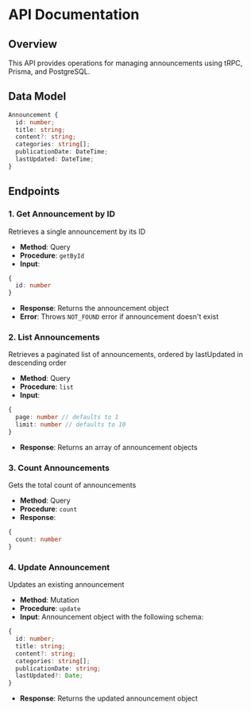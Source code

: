 # API Documentation

## Overview

This API provides operations for managing announcements using tRPC, Prisma, and PostgreSQL.

## Data Model

```typescript
Announcement {
  id: number;
  title: string;
  content?: string;
  categories: string[];
  publicationDate: DateTime;
  lastUpdated: DateTime;
}
```

## Endpoints

### 1. Get Announcement by ID

Retrieves a single announcement by its ID

- **Method**: Query
- **Procedure**: `getById`
- **Input**:

```typescript
{
  id: number
}
```

- **Response**: Returns the announcement object
- **Error**: Throws `NOT_FOUND` error if announcement doesn't exist

### 2. List Announcements

Retrieves a paginated list of announcements, ordered by lastUpdated in descending order

- **Method**: Query
- **Procedure**: `list`
- **Input**:

```typescript
{
  page: number // defaults to 1
  limit: number // defaults to 10
}
```

- **Response**: Returns an array of announcement objects

### 3. Count Announcements

Gets the total count of announcements

- **Method**: Query
- **Procedure**: `count`
- **Response**:

```typescript
{
  count: number
}
```

### 4. Update Announcement

Updates an existing announcement

- **Method**: Mutation
- **Procedure**: `update`
- **Input**: Announcement object with the following schema:

```typescript
{
  id: number;
  title: string;
  content?: string;
  categories: string[];
  publicationDate: string;
  lastUpdated?: Date;
}
```

- **Response**: Returns the updated announcement object
